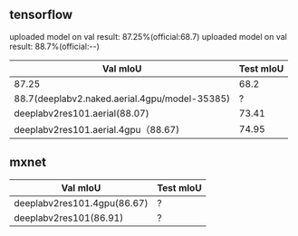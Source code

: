 
## tensorflow

uploaded model on val result: 87.25%(official:68.7)
uploaded model on val result: 88.7%(official:--)

Val mIoU | Test mIoU
------------ | -------------
87.25 | 68.2
88.7(deeplabv2.naked.aerial.4gpu/model-35385) | ?
deeplabv2res101.aerial(88.07)|73.41
deeplabv2res101.aerial.4gpu（88.67)|74.95

## mxnet


Val mIoU | Test mIoU
------------ | -------------
deeplabv2res101.4gpu(86.67) | ?
deeplabv2res101(86.91)| ?
